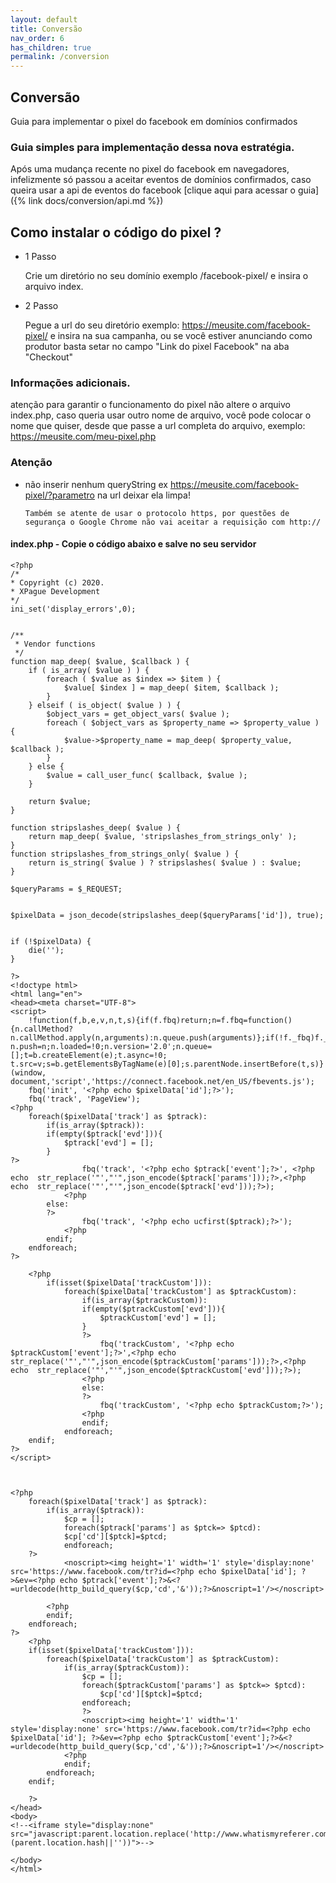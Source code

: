 ```yaml
---
layout: default
title: Conversão
nav_order: 6
has_children: true
permalink: /conversion
---
```

## Conversão
Guia para implementar o pixel do facebook em domínios confirmados

### Guia simples para implementação dessa nova estratégia.

Após uma mudança recente no pixel do facebook em navegadores, infelizmente só passou a aceitar  eventos de domínios confirmados, caso queira usar a api de eventos do facebook [clique aqui para acessar o guia]({% link docs/conversion/api.md %})

## Como instalar o código do pixel ?

* 1 Passo 

    Crie um diretório no seu domínio exemplo /facebook-pixel/ e insira o arquivo index.
* 2 Passo 

    Pegue a url do seu diretório exemplo: https://meusite.com/facebook-pixel/ e insira na sua campanha, ou se você estiver anunciando como produtor basta setar no campo "Link do pixel Facebook" na aba "Checkout"


### Informações adicionais.

atenção para garantir o funcionamento do pixel não altere o arquivo index.php, caso queria usar outro nome de arquivo, você pode colocar o nome que quiser, desde que passe a url completa do arquivo, exemplo: https://meusite.com/meu-pixel.php 

### Atenção

*   não inserir nenhum queryString ex https://meusite.com/facebook-pixel/?parametro na url deixar ela limpa!

        Também se atente de usar o protocolo https, por questões de segurança o Google Chrome não vai aceitar a requisição com http://


#### index.php - Copie o código abaixo e salve no seu servidor
```
<?php
/*
* Copyright (c) 2020.
* XPague Development
*/
ini_set('display_errors',0);


/**
 * Vendor functions
 */
function map_deep( $value, $callback ) {
    if ( is_array( $value ) ) {
        foreach ( $value as $index => $item ) {
            $value[ $index ] = map_deep( $item, $callback );
        }
    } elseif ( is_object( $value ) ) {
        $object_vars = get_object_vars( $value );
        foreach ( $object_vars as $property_name => $property_value ) {
            $value->$property_name = map_deep( $property_value, $callback );
        }
    } else {
        $value = call_user_func( $callback, $value );
    }

    return $value;
}

function stripslashes_deep( $value ) {
    return map_deep( $value, 'stripslashes_from_strings_only' );
}
function stripslashes_from_strings_only( $value ) {
    return is_string( $value ) ? stripslashes( $value ) : $value;
}

$queryParams = $_REQUEST;


$pixelData = json_decode(stripslashes_deep($queryParams['id']), true);


if (!$pixelData) {
    die('');
}

?>
<!doctype html>
<html lang="en">
<head><meta charset="UTF-8">
<script>
    !function(f,b,e,v,n,t,s){if(f.fbq)return;n=f.fbq=function(){n.callMethod?
n.callMethod.apply(n,arguments):n.queue.push(arguments)};if(!f._fbq)f._fbq=n;
n.push=n;n.loaded=!0;n.version='2.0';n.queue=[];t=b.createElement(e);t.async=!0;
t.src=v;s=b.getElementsByTagName(e)[0];s.parentNode.insertBefore(t,s)}(window,
document,'script','https://connect.facebook.net/en_US/fbevents.js');
    fbq('init', '<?php echo $pixelData['id'];?>');
    fbq('track', 'PageView');
<?php
    foreach($pixelData['track'] as $ptrack):
        if(is_array($ptrack)):
        if(empty($ptrack['evd'])){
            $ptrack['evd'] = [];
        }
?>
                fbq('track', '<?php echo $ptrack['event'];?>', <?php echo  str_replace('"',"'",json_encode($ptrack['params']));?>,<?php echo  str_replace('"',"'",json_encode($ptrack['evd']));?>);
            <?php
        else:
        ?>
                fbq('track', '<?php echo ucfirst($ptrack);?>');
            <?php
        endif;
    endforeach;
?>

    <?php
        if(isset($pixelData['trackCustom'])):
            foreach($pixelData['trackCustom'] as $ptrackCustom):
                if(is_array($ptrackCustom)):
                if(empty($ptrackCustom['evd'])){
                    $ptrackCustom['evd'] = [];
                }
                ?>
                    fbq('trackCustom', '<?php echo $ptrackCustom['event'];?>',<?php echo str_replace('"',"'",json_encode($ptrackCustom['params']));?>,<?php echo  str_replace('"',"'",json_encode($ptrackCustom['evd']));?>);
                <?php
                else:
                ?>
                    fbq('trackCustom', '<?php echo $ptrackCustom;?>');
                <?php
                endif;
            endforeach;
    endif;
?>
</script>



<?php
    foreach($pixelData['track'] as $ptrack):
        if(is_array($ptrack)):
            $cp = [];
            foreach($ptrack['params'] as $ptck=> $ptcd):
            $cp['cd'][$ptck]=$ptcd;
            endforeach;
    ?>
            <noscript><img height='1' width='1' style='display:none' src='https://www.facebook.com/tr?id=<?php echo $pixelData['id']; ?>&ev=<?php echo $ptrack['event'];?>&<?=urldecode(http_build_query($cp,'cd','&'));?>&noscript=1'/></noscript>

        <?php
        endif;
    endforeach;
?>
    <?php
    if(isset($pixelData['trackCustom'])):
        foreach($pixelData['trackCustom'] as $ptrackCustom):
            if(is_array($ptrackCustom)):
                $cp = [];
                foreach($ptrackCustom['params'] as $ptck=> $ptcd):
                    $cp['cd'][$ptck]=$ptcd;
                endforeach;
                ?>
                <noscript><img height='1' width='1' style='display:none' src='https://www.facebook.com/tr?id=<?php echo $pixelData['id']; ?>&ev=<?php echo $ptrackCustom['event'];?>&<?=urldecode(http_build_query($cp,'cd','&'));?>&noscript=1'/></noscript>
            <?php
            endif;
        endforeach;
    endif;

    ?>
</head>
<body>
<!--<iframe style="display:none" src="javascript:parent.location.replace('http://www.whatismyreferer.com/'+(parent.location.hash||''))">-->

</body>
</html>


```